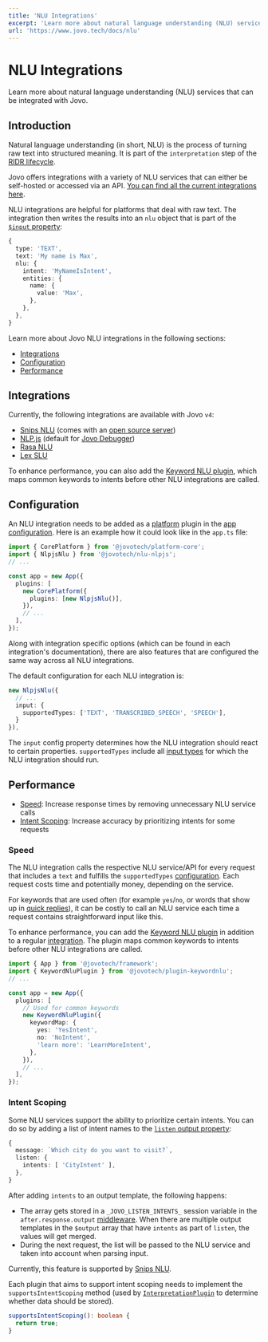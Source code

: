 ```yaml
---
title: 'NLU Integrations'
excerpt: 'Learn more about natural language understanding (NLU) services that can be integrated with Jovo.'
url: 'https://www.jovo.tech/docs/nlu'
---
```


# NLU Integrations

Learn more about natural language understanding (NLU) services that can be integrated with Jovo.

## Introduction

Natural language understanding (in short, NLU) is the process of turning raw text into structured meaning. It is part of the `interpretation` step of the [RIDR lifecycle](./ridr-lifecycle.md).

Jovo offers integrations with a variety of NLU services that can either be self-hosted or accessed via an API. [You can find all the current integrations here](#integrations).

NLU integrations are helpful for platforms that deal with raw text. The integration then writes the results into an `nlu` object that is part of the [`$input` property](./input.md):

```typescript
{
  type: 'TEXT',
  text: 'My name is Max',
  nlu: {
    intent: 'MyNameIsIntent',
    entities: {
      name: {
        value: 'Max',
      },
    },
  },
}
```

Learn more about Jovo NLU integrations in the following sections:

- [Integrations](#integrations)
- [Configuration](#configuration)
- [Performance](#performance)

## Integrations

Currently, the following integrations are available with Jovo `v4`:

- [Snips NLU](https://www.jovo.tech/marketplace/nlu-snips) (comes with an [open source server](https://github.com/jovotech/snips-nlu-server))
- [NLP.js](https://www.jovo.tech/marketplace/nlu-nlpjs) (default for [Jovo Debugger](https://www.jovo.tech/docs/debugger))
- [Rasa NLU](https://www.jovo.tech/marketplace/nlu-rasa)
- [Lex SLU](https://www.jovo.tech/marketplace/slu-lex)

To enhance performance, you can also add the [Keyword NLU plugin](https://www.jovo.tech/marketplace/plugin-keywordnlu), which maps common keywords to intents before other NLU integrations are called.

## Configuration

An NLU integration needs to be added as a [platform](./platforms.md) plugin in the [app configuration](./app-config.md). Here is an example how it could look like in the `app.ts` file:

```typescript
import { CorePlatform } from '@jovotech/platform-core';
import { NlpjsNlu } from '@jovotech/nlu-nlpjs';
// ...

const app = new App({
  plugins: [
    new CorePlatform({
      plugins: [new NlpjsNlu()],
    }),
    // ...
  ],
});
```

Along with integration specific options (which can be found in each integration's documentation), there are also features that are configured the same way across all NLU integrations.

The default configuration for each NLU integration is:

```typescript
new NlpjsNlu({
  // ...
  input: {
    supportedTypes: ['TEXT', 'TRANSCRIBED_SPEECH', 'SPEECH'],
  }
}),
```

The `input` config property determines how the NLU integration should react to certain properties. `supportedTypes` include all [input types](./input.md#input-types) for which the NLU integration should run.


## Performance

- [Speed](#speed): Increase response times by removing unnecessary NLU service calls
- [Intent Scoping](#intent-scoping): Increase accuracy by prioritizing intents for some requests

### Speed

The NLU integration calls the respective NLU service/API for every request that includes a `text` and fulfills the `supportedTypes` [configuration](#configuration). Each request costs time and potentially money, depending on the service.

For keywords that are used often (for example `yes`/`no`, or words that show up in [quick replies](https://www.jovo.tech/docs/output-templates#quickreplies)), it can be costly to call an NLU service each time a request contains straightforward input like this. 

To enhance performance, you can add the [Keyword NLU plugin](https://www.jovo.tech/marketplace/plugin-keywordnlu) in addition to a regular [integration](#integrations). The plugin maps common keywords to intents before other NLU integrations are called.

```typescript
import { App } from '@jovotech/framework';
import { KeywordNluPlugin } from '@jovotech/plugin-keywordnlu';
// ...

const app = new App({
  plugins: [
    // Used for common keywords
    new KeywordNluPlugin({
      keywordMap: {
        yes: 'YesIntent',
        no: 'NoIntent',
        'learn more': 'LearnMoreIntent',
      },
    }),
    // ...
  ],
});
```

### Intent Scoping

Some NLU services support the ability to prioritize certain intents. You can do so by adding a list of intent names to the [`listen` output property](./output-templates.md#listen):

```typescript
{
  message: `Which city do you want to visit?`,
  listen: {
    intents: [ 'CityIntent' ],
  },
}
```

After adding `intents` to an output template, the following happens:
- The array gets stored in a `_JOVO_LISTEN_INTENTS_` session variable in the `after.response.output` [middleware](./middlewares.md#ridr-middlewares). When there are multiple output templates in the `$output` array that have `intents` as part of `listen`, the values will get merged.
- During the next request, the list will be passed to the NLU service and taken into account when parsing input.

Currently, this feature is supported by [Snips NLU](https://www.jovo.tech/marketplace/nlu-snips).

Each plugin that aims to support intent scoping needs to implement the `supportsIntentScoping` method (used by [`InterpretationPlugin`](https://github.com/jovotech/jovo-framework/blob/v4/latest/framework/src/plugins/InterpretationPlugin.ts) to determine whether data should be stored).

```typescript
supportsIntentScoping(): boolean {
  return true;
}
```